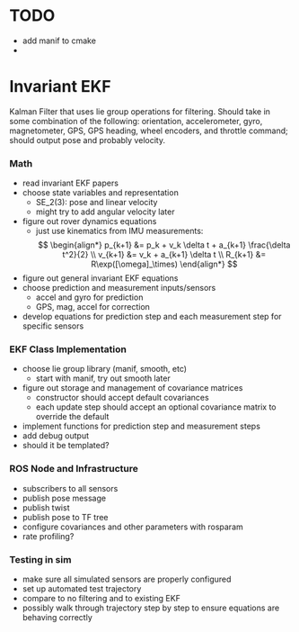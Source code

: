 # TODO
- add manif to cmake
- 


# Invariant EKF
Kalman Filter that uses lie group operations for filtering. Should take in some combination of the following: orientation, accelerometer, gyro, magnetometer, GPS, GPS heading, wheel encoders, and throttle command; should output pose and probably velocity.

### Math
- read invariant EKF papers
- choose state variables and representation
    - SE_2(3): pose and linear velocity
    - might try to add angular velocity later
- figure out rover dynamics equations
    - just use kinematics from IMU measurements:
    $$ 
        \begin{align*}
        p_{k+1} &= p_k + v_k \delta t + a_{k+1} \frac{\delta t^2}{2} \\
        v_{k+1} &= v_k + a_{k+1} \delta t \\
        R_{k+1} &= R\exp([\omega]_\times)
        \end{align*}
    $$
- figure out general invariant EKF equations
- choose prediction and measurement inputs/sensors
    - accel and gyro for prediction
    - GPS, mag, accel for correction
- develop equations for prediction step and each measurement step for specific sensors

### EKF Class Implementation
- choose lie group library (manif, smooth, etc)
    - start with manif, try out smooth later
- figure out storage and management of covariance matrices
    - constructor should accept default covariances
    - each update step should accept an optional covariance matrix to override the default
- implement functions for prediction step and measurement steps
- add debug output
- should it be templated?

### ROS Node and Infrastructure
- subscribers to all sensors
- publish pose message
- publish twist
- publish pose to TF tree
- configure covariances and other parameters with rosparam
- rate profiling?

### Testing in sim
- make sure all simulated sensors are properly configured
- set up automated test trajectory
- compare to no filtering and to existing EKF
- possibly walk through trajectory step by step to ensure equations are behaving correctly
